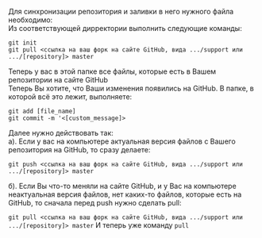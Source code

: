 Для синхронизации репозитория и заливки в него нужного файла необходимо:  
Из соответствующей дирректории выполнить следующие команды:  

`git init`  
`git pull <ссылка на ваш форк на сайте GitHub, вида .../support или .../[repository]> master`  

Теперь у вас в этой папке все файлы, которые есть в Вашем репозитории на сайте GitHub  
Теперь Вы хотите, что Ваши изменения появились на GitHub. В папке, в которой всё это лежит, выполняете:  

`git add [file_name]`  
`git commit -m '<[custom_message]>`  

Далее нужно действовать так:  
а). Если у вас на компьютере актуальная версия файлов с Вашего репозитория на GitHub, то сразу делаете:  

`git push <ссылка на ваш форк на сайте GitHub, вида .../support или .../[repository]> master`

б). Если Вы что-то меняли на сайте GitHub, и у Вас на компьютере неактуальная версия файлов, нет каких-то файлов, которые есть на GitHub, то сначала перед push нужно сделать pull:  

`git pull <ссылка на ваш форк на сайте GitHub, вида .../support или .../[repository]> master`
И теперь уже команду `pull`


